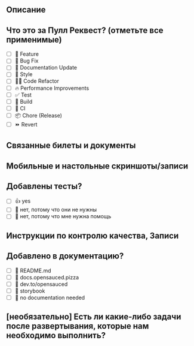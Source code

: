 ## Описание

<!--
Пожалуйста, не оставляйте это поле пустым
Этот Пулл реквест [добавляет/удаляет/исправляет/заменяет] [функцию/ошибку/и т. д.].
-->

## Что это за Пулл Реквест? (отметьте все применимые)

- [ ] 🍕 Feature
- [ ] 🐛 Bug Fix
- [ ] 📝 Documentation Update
- [ ] 🎨 Style
- [ ] 🧑‍💻 Code Refactor
- [ ] 🔥 Performance Improvements
- [ ] ✅ Test
- [ ] 🤖 Build
- [ ] 🔁 CI
- [ ] 📦 Chore (Release)
- [ ] ⏩ Revert

## Связанные билеты и документы

<!--
Используйте для отслеживания вашей задачи в JIRA - в таком формате: NICE-206
-->

## Мобильные и настольные скриншоты/записи

<!-- Визуальные изменения требуют скриншотов -->

## Добавлены тесты?

- [ ] 👍 yes
- [ ] 🙅 нет, потому что они не нужны
- [ ] 🙋 нет, потому что мне нужна помощь

## Инструкции по контролю качества, Записи

<!--
Замените эту строку инструкциями о том, как тестировать ваши изменения, примечанием об устройствах и браузерах, на которых это было протестировано, а также любыми соответствующими изображениями для изменений пользовательского интерфейса.
-->

<!--
### Контрольный список Acessability UI
_Если ваш PR включает изменения пользовательского интерфейса, используйте этот контрольный список:_
- [ ] Семантический HTML реализован?
- [ ] Поддерживается ли работа с клавиатурой?
- [ ] Проверено с помощью [axe DevTools] (https://www.deque.com/axe/) и устранено «Критические» и «Серьезные» проблемы?
- [ ] Цветовой контраст протестирован?
-->

## Добавлено в документацию?

- [ ] 📜 README.md
- [ ] 📓 docs.opensauced.pizza
- [ ] 🍕 dev.to/opensauced
- [ ] 📕 storybook
- [ ] 🙅 no documentation needed

## [необязательно] Есть ли какие-либо задачи после развертывания, которые нам необходимо выполнить?
